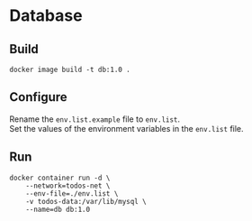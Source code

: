 # Database

## Build

```shell
docker image build -t db:1.0 .
```

## Configure

Rename the `env.list.example` file to `env.list`.\
Set the values of the environment variables in the `env.list` file.

## Run

```shell
docker container run -d \
    --network=todos-net \
    --env-file=./env.list \
    -v todos-data:/var/lib/mysql \
    --name=db db:1.0
```
